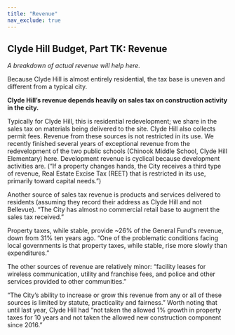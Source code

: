 ```yaml
---
title: "Revenue"
nav_exclude: true
---
```

## Clyde Hill Budget, Part TK: Revenue

_A breakdown of actual revenue will help here._

Because Clyde Hill is almost entirely residential, the tax base is uneven and different from a typical city. 

**Clyde Hill’s revenue depends heavily on sales tax on construction activity in the city.**

Typically for Clyde Hill, this is residential redevelopment; we share in the sales tax on materials being delivered to the site. Clyde Hill also collects permit fees. Revenue from these sources is not restricted in its use. We recently finished several years of exceptional revenue from the redevelopment of the two public schools (Chinook Middle School, Clyde Hill Elementary) here. Development revenue is cyclical because development activities are. (“If a property changes hands, the City receives a third type of revenue, Real Estate Excise Tax (REET) that is restricted in its use, primarily toward capital needs.”)

Another source of sales tax revenue is products and services delivered to residents (assuming they record their address as Clyde Hill and not Bellevue). “The City has almost no commercial retail base to augment the sales tax received.”

Property taxes, while stable, provide ~26% of the General Fund's revenue, down from 31% ten years ago. “One of the problematic conditions facing local governments is that property taxes, while stable, rise more slowly than expenditures.” 

The other sources of revenue are relatively minor: “facility leases for wireless communication, utility and franchise fees, and police and other services provided to other communities.”

“The City’s ability to increase or grow this revenue from any or all of these sources is limited by statute, practicality and fairness.”
Worth noting that until last year, Clyde Hill had “not taken the allowed 1% growth in property taxes for 10 years and not taken the allowed new construction component since 2016.”
